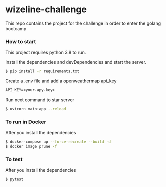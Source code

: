 # wizeline-challenge
This repo contains the project for the challenge in order to enter the golang bootcamp

### How to start

This project requires python 3.8 to run.

Install the dependencies and devDependencies and start the server.

```sh
$ pip install -r requirements.txt
```

Create a .env file and add a openweathermap api_key

```
API_KEY=<your-apy-key>
```

Run next command to star server

```sh
$ uvicorn main:app --reload
```

### To run in Docker

After you install the dependencies

```sh
$ docker-compose up --force-recreate --build -d
$ docker image prune -f
```

### To test
After you install the dependencies
```sh
$ pytest
```
